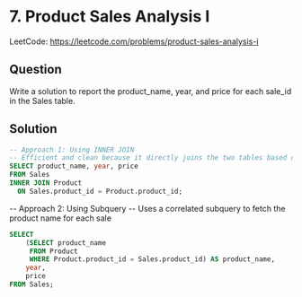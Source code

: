 # 7. Product Sales Analysis I

LeetCode: https://leetcode.com/problems/product-sales-analysis-i

## Question
Write a solution to report the product_name, year, and price for each sale_id in the Sales table.

## Solution
```sql
-- Approach 1: Using INNER JOIN
-- Efficient and clean because it directly joins the two tables based on product_id.
SELECT product_name, year, price
FROM Sales
INNER JOIN Product
  ON Sales.product_id = Product.product_id;
```

-- Approach 2: Using Subquery
-- Uses a correlated subquery to fetch the product name for each sale
```sql
SELECT 
    (SELECT product_name 
     FROM Product 
     WHERE Product.product_id = Sales.product_id) AS product_name,
    year,
    price
FROM Sales;
```
